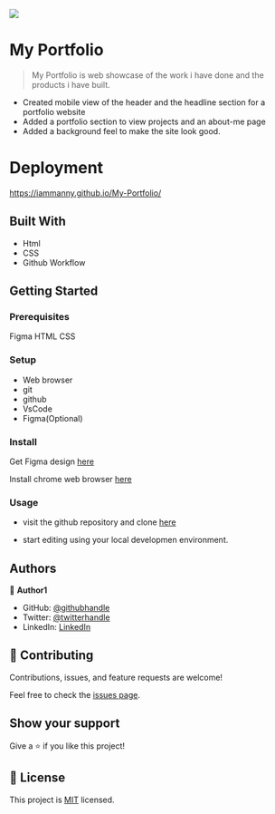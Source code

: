 ![](https://img.shields.io/badge/Microverse-blueviolet)

# My Portfolio 

> My Portfolio is web showcase of the work i have done and the products i have built.

- Created mobile view of the header and the headline section for a portfolio website
- Added a portfolio section to view projects and an about-me page
- Added a background feel to make the site look good.

# Deployment
https://iammanny.github.io/My-Portfolio/


## Built With

- Html
- CSS
- Github Workflow

## Getting Started

### Prerequisites

Figma
HTML
CSS

### Setup

- Web browser
- git
- github
- VsCode
- Figma(Optional)

### Install

Get Figma design [here](https://www.figma.com/file/l7SqJ3ZfkAKih9sFxvWSR4/Microverse-Student-Project-1?node-id=0%3A1)

Install chrome web browser [here](https://www.google.com/chrome/?brand=CHBD&gclid=Cj0KCQiAxoiQBhCRARIsAPsvo-x1uykgg9kaxqBkRBz4WkrBWMJeGxeQBJrMtA8t3lU22e1y883KQy8aAtMNEALw_wcB&gclsrc=aw.ds)

### Usage

- visit the github repository and clone [here](git@github.com:iammanny/My-Portfolio.git)

- start editing using your local developmen environment.

## Authors

👤 **Author1**

- GitHub: [@githubhandle](https://github.com/iammanny)
- Twitter: [@twitterhandle](https://twitter.com/mannyphilip)
- LinkedIn: [LinkedIn](https://linkedin.com/in/emmanuel-a-philip-ikpe-a0b9823a)


## 🤝 Contributing

Contributions, issues, and feature requests are welcome!

Feel free to check the [issues page](https://github.com/iammanny/My-Portfolio/issues/).

## Show your support

Give a ⭐️ if you like this project!

## 📝 License

This project is [MIT](./MIT.md) licensed.
